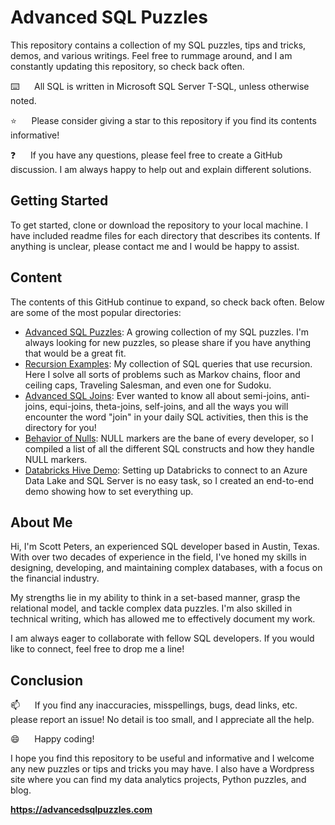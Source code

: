 # Advanced SQL Puzzles

This repository contains a collection of my SQL puzzles, tips and tricks, demos, and various writings.  Feel free to rummage around, and I am constantly updating this repository, so check back often.

:keyboard:&nbsp;&nbsp;&nbsp;&nbsp;&nbsp;&nbsp;All SQL is written in Microsoft SQL Server T-SQL, unless otherwise noted.

:star:&nbsp;&nbsp;&nbsp;&nbsp;&nbsp;&nbsp;Please consider giving a star to this repository if you find its contents informative!

:question:&nbsp;&nbsp;&nbsp;&nbsp;&nbsp;&nbsp;If you have any questions, please feel free to create a GitHub discussion.  I am always happy to help out and explain different solutions.


## Getting Started

To get started, clone or download the repository to your local machine.  I have included readme files for each directory that describes its contents.  If anything is unclear, please contact me and I would be happy to assist.

## Content
The contents of this GitHub continue to expand, so check back often. Below are some of the most popular directories:

*  [Advanced SQL Puzzles](/Advanced%20SQL%20Puzzles): A growing collection of my SQL puzzles.  I'm always looking for new puzzles, so please share if you have anything that would be a great fit.  
*  [Recursion Examples](/Advanced%20SQL%20Puzzles/Recursion%20Examples): My collection of SQL queries that use recursion.  Here I solve all sorts of problems such as Markov chains, floor and ceiling caps, Traveling Salesman, and even one for Sudoku.    
*  [Advanced SQL Joins](/Database%20Tips%20and%20Tricks/Advanced%20SQL%20Joins): Ever wanted to know all about semi-joins, anti-joins, equi-joins, theta-joins, self-joins, and all the ways you will encounter the word "join" in your daily SQL activities, then this is the directory for you!    
*  [Behavior of Nulls](/Database%20Tips%20and%20Tricks/Behavior%20Of%20Nulls):  NULL markers are the bane of every developer, so I compiled a list of all the different SQL constructs and how they handle NULL markers.    
*  [Databricks Hive Demo](/Database%20Tips%20and%20Tricks/Databricks%20Hive%20Demo):  Setting up Databricks to connect to an Azure Data Lake and SQL Server is no easy task, so I created an end-to-end demo showing how to set everything up.

## About Me

Hi, I'm Scott Peters, an experienced SQL developer based in Austin, Texas. With over two decades of experience in the field, I've honed my skills in designing, developing, and maintaining complex databases, with a focus on the financial industry.   

My strengths lie in my ability to think in a set-based manner, grasp the relational model, and tackle complex data puzzles. I'm also skilled in technical writing, which has allowed me to effectively document my work.   

I am always eager to collaborate with fellow SQL developers. If you would like to connect, feel free to drop me a line!

## Conclusion

:mailbox:&nbsp;&nbsp;&nbsp;&nbsp;&nbsp;&nbsp;If you find any inaccuracies, misspellings, bugs, dead links, etc. please report an issue!  No detail is too small, and I appreciate all the help.

:smile:&nbsp;&nbsp;&nbsp;&nbsp;&nbsp;&nbsp;Happy coding!

I hope you find this repository to be useful and informative and I welcome any new puzzles or tips and tricks you may have.  I also have a Wordpress site where you can find my data analytics projects, Python puzzles, and blog.    

**https://advancedsqlpuzzles.com**  
